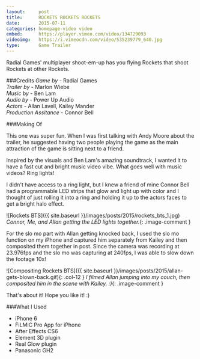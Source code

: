 ```yaml
---
layout:     post
title:      ROCKETS ROCKETS ROCKETS
date:       2015-07-11
categories: homepage-video video
embed:      https://player.vimeo.com/video/134729093
videoimg:   https://i.vimeocdn.com/video/535239779_640.jpg
type:       Game Trailer
---
```


Radial Games' multiplayer shoot-em-up has you flying Rockets that shoot Rockets at other Rockets.


###Credits
_Game by_ - Radial Games  
_Trailer by_ - Marlon Wiebe  
_Music by_ - Ben Lam  
_Audio by_ - Power Up Audio  
_Actors_ - Allan Lavell, Kailey Mander  
_Production Assitance_ - Connor Bell

###Making Of

This one was super fun.  When I was first talking with Andy Moore about the trailer, he suggested having two people playing the game as the main attraction of the game is sitting next to a friend.  

Inspired by the visuals and Ben Lam's amazing soundtrack, I wanted it to have a fast cut and bright music video vibe.  What goes well with music videos?  Ring lights!

I didn't have access to a ring light, but I knew a friend of mine Connor Bell had a programmable LED strips that glow and light up with color and I thought of just rolling it into a ring and holding it up to the actors faces to get a bright halo effect.

![Rockets BTS]({{ site.baseurl }}/images/posts/2015/rockets_bts_1.jpg)
_Connor, Me, and Allan getting the LED lights together._{: .image-comment }

For the slo mo part with Allan getting knocked back, I used the slo mo function on my iPhone and captured him separately from Kailey and then composited them together in post.  Since the camera was recording at 23.976fps and the slo mo was capturing at 240fps, I was able to slow down the footage 10x!

![Compositing Rockets BTS]({{ site.baseurl }}/images/posts/2015/allan-gets-blown-back.gif){: .col-12 }
_I filmed Allan jumping into my couch, then composited him in the scene with Kailey. :)_{: .image-comment }

That's about it!  Hope you like it! :)

###What I Used

 - iPhone 6
 - FiLMiC Pro App for iPhone
 - After Effects CS6
  - Element 3D plugin
  - Real Glow plugin
 - Panasonic GH2
